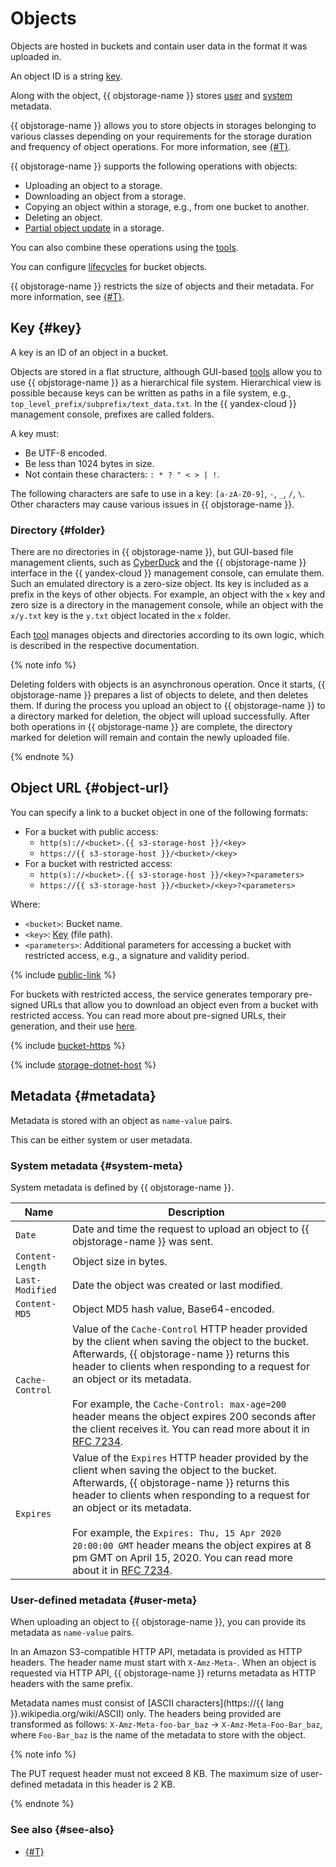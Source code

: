 # Objects

Objects are hosted in buckets and contain user data in the format it was uploaded in.

An object ID is a string [key](#key).

Along with the object, {{ objstorage-name }} stores [user](#user-meta) and [system](#system-meta) metadata.

{{ objstorage-name }} allows you to store objects in storages belonging to various classes depending on your requirements for the storage duration and frequency of object operations. For more information, see [{#T}](storage-class.md).

{{ objstorage-name }} supports the following operations with objects:

* Uploading an object to a storage.
* Downloading an object from a storage.
* Copying an object within a storage, e.g., from one bucket to another.
* Deleting an object.
* [Partial object update](object-patch.md) in a storage.

You can also combine these operations using the [tools](../tools/index.md).

You can configure [lifecycles](lifecycles.md) for bucket objects.

{{ objstorage-name }} restricts the size of objects and their metadata. For more information, see [{#T}](limits.md).

## Key {#key}

A key is an ID of an object in a bucket.

Objects are stored in a flat structure, although GUI-based [tools](../tools/index.md) allow you to use {{ objstorage-name }} as a hierarchical file system. Hierarchical view is possible because keys can be written as paths in a file system, e.g., `top_level_prefix/subprefix/text_data.txt`. In the {{ yandex-cloud }} management console, prefixes are called folders.

A key must:

- Be UTF-8 encoded.
- Be less than 1024 bytes in size.
- Not contain these characters: `: * ? " < > | !`.

The following characters are safe to use in a key: `[a-zA-Z0-9]`, `-`, `_`, `/`, `\`. Other characters may cause various issues in {{ objstorage-name }}.

### Directory {#folder}

There are no directories in {{ objstorage-name }}, but GUI-based file management clients, such as [CyberDuck](../tools/cyberduck.md) and the {{ objstorage-name }} interface in the {{ yandex-cloud }} management console, can emulate them. Such an emulated directory is a zero-size object. Its key is included as a prefix in the keys of other objects. For example, an object with the `x` key and zero size is a directory in the management console, while an object with the `x/y.txt` key is the `y.txt` object located in the `x` folder.

Each [tool](../tools/index.md) manages objects and directories according to its own logic, which is described in the respective documentation.

{% note info %}

Deleting folders with objects is an asynchronous operation. Once it starts, {{ objstorage-name }} prepares a list of objects to delete, and then deletes them. If during the process you upload an object to {{ objstorage-name }} to a directory marked for deletion, the object will upload successfully. After both operations in {{ objstorage-name }} are complete, the directory marked for deletion will remain and contain the newly uploaded file.

{% endnote %}

## Object URL {#object-url}

You can specify a link to a bucket object in one of the following formats:
- For a bucket with public access:
   - `http(s)://<bucket>.{{ s3-storage-host }}/<key>`
   - `https://{{ s3-storage-host }}/<bucket>/<key>`
- For a bucket with restricted access:
   - `http(s)://<bucket>.{{ s3-storage-host }}/<key>?<parameters>`
   - `https://{{ s3-storage-host }}/<bucket>/<key>?<parameters>`

Where:

* `<bucket>`: Bucket name.
* `<key>`: [Key](#key) (file path).
* `<parameters>`: Additional parameters for accessing a bucket with restricted access, e.g., a signature and validity period.

{% include [public-link](../../_includes/storage/public-link.md) %}

For buckets with restricted access, the service generates temporary pre-signed URLs that allow you to download an object even from a bucket with restricted access. You can read more about pre-signed URLs, their generation, and their use [here](pre-signed-urls.md).

{% include [bucket-https](../../_includes/storage/bucket-https.md) %}

{% include [storage-dotnet-host](../_includes_service/storage-dotnet-host.md) %}

## Metadata {#metadata}

Metadata is stored with an object as `name-value` pairs.

This can be either system or user metadata.

### System metadata {#system-meta}

System metadata is defined by {{ objstorage-name }}.

| Name | Description |
----- | -----
| `Date` | Date and time the request to upload an object to {{ objstorage-name }} was sent. |
| `Content-Length` | Object size in bytes. |
| `Last-Modified` | Date the object was created or last modified. |
| `Content-MD5` | Object MD5 hash value, Base64-encoded. |
| `Cache-Control` | Value of the `Cache-Control` HTTP header provided by the client when saving the object to the bucket. Afterwards, {{ objstorage-name }} returns this header to clients when responding to a request for an object or its metadata.<br/><br/>For example, the `Cache-Control: max-age=200` header means the object expires 200 seconds after the client receives it. You can read more about it in [RFC 7234](https://tools.ietf.org/html/rfc7234#section-5.2). |
| `Expires` | Value of the `Expires` HTTP header provided by the client when saving the object to the bucket. Afterwards, {{ objstorage-name }} returns this header to clients when responding to a request for an object or its metadata.<br/><br/>For example, the `Expires: Thu, 15 Apr 2020 20:00:00 GMT` header means the object expires at 8 pm GMT on April 15, 2020. You can read more about it in [RFC 7234](https://tools.ietf.org/html/rfc7234#section-5.3). |


### User-defined metadata {#user-meta}

When uploading an object to {{ objstorage-name }}, you can provide its metadata as `name-value` pairs.

In an Amazon S3-compatible HTTP API, metadata is provided as HTTP headers. The header name must start with `X-Amz-Meta-`. When an object is requested via HTTP API, {{ objstorage-name }} returns metadata as HTTP headers with the same prefix.

Metadata names must consist of [ASCII characters](https://{{ lang }}.wikipedia.org/wiki/ASCII) only. The headers being provided are transformed as follows: `X-Amz-Meta-foo-bar_baz` → `X-Amz-Meta-Foo-Bar_baz`, where `Foo-Bar_baz` is the name of the metadata to store with the object.

{% note info %}

The PUT request header must not exceed 8 KB. The maximum size of user-defined metadata in this header is 2 KB.

{% endnote %}


### See also {#see-also}

* [{#T}](../security/overview.md)
